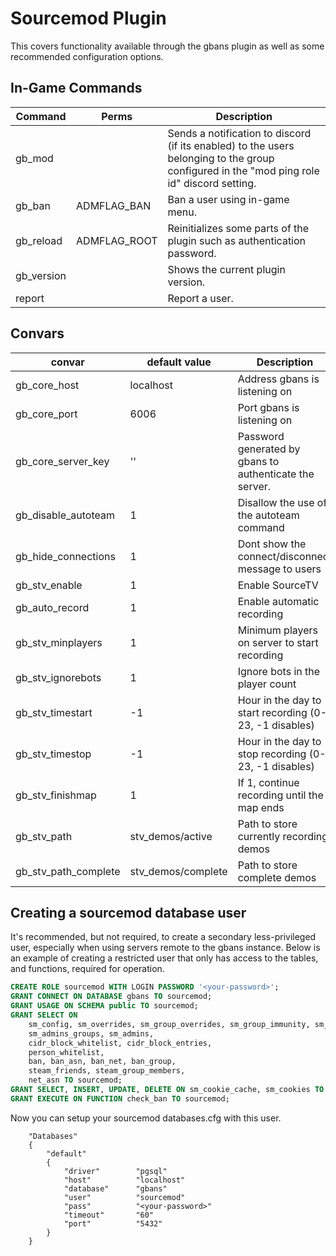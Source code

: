 # Sourcemod Plugin

This covers functionality available through the gbans plugin as well as some recommended configuration options.

## In-Game Commands

| Command    | Perms        | Description                                                                                                                                |
|------------|--------------|--------------------------------------------------------------------------------------------------------------------------------------------|
| gb_mod     |              | Sends a notification to discord (if its enabled) to the users belonging to the group configured in the "mod ping role id" discord setting. |
| gb_ban     | ADMFLAG_BAN  | Ban a user using in-game menu.                                                                                                             |
| gb_reload  | ADMFLAG_ROOT | Reinitializes some parts of the plugin such as authentication password.                                                                    |
| gb_version |              | Shows the current plugin version.                                                                                                          |
| report     |              | Report a user.                                                                                                                             |

## Convars

| convar               | default value      | Description                                             |
|----------------------|--------------------|---------------------------------------------------------|
| gb_core_host         | localhost          | Address gbans is listening on                           |
| gb_core_port         | 6006               | Port gbans is listening on                              |
| gb_core_server_key   | ''                 | Password generated by gbans to authenticate the server. |
| gb_disable_autoteam  | 1                  | Disallow the use of the autoteam command                |
| gb_hide_connections  | 1                  | Dont show the connect/disconnect message to users       |
| gb_stv_enable        | 1                  | Enable SourceTV                                         |
| gb_auto_record       | 1                  | Enable automatic recording                              |
| gb_stv_minplayers    | 1                  | Minimum players on server to start recording            |
| gb_stv_ignorebots    | 1                  | Ignore bots in the player count                         |
| gb_stv_timestart     | -1                 | Hour in the day to start recording (0-23, -1 disables)  |
| gb_stv_timestop      | -1                 | Hour in the day to stop recording (0-23, -1 disables)   |
| gb_stv_finishmap     | 1                  | If 1, continue recording until the map ends             |
| gb_stv_path          | stv_demos/active   | Path to store currently recording demos                 |
| gb_stv_path_complete | stv_demos/complete | Path to store complete demos                            |

## Creating a sourcemod database user

It's recommended, but not required, to create a secondary less-privileged user, especially when using servers remote to the
gbans instance. Below is an example of creating a restricted user that only has access to the tables, and functions, required
for operation.

```sql
CREATE ROLE sourcemod WITH LOGIN PASSWORD '<your-password>';
GRANT CONNECT ON DATABASE gbans TO sourcemod;
GRANT USAGE ON SCHEMA public TO sourcemod;
GRANT SELECT ON
    sm_config, sm_overrides, sm_group_overrides, sm_group_immunity, sm_groups,
    sm_admins_groups, sm_admins, 
    cidr_block_whitelist, cidr_block_entries,
    person_whitelist,
    ban, ban_asn, ban_net, ban_group,
    steam_friends, steam_group_members,
    net_asn TO sourcemod;
GRANT SELECT, INSERT, UPDATE, DELETE ON sm_cookie_cache, sm_cookies TO sourcemod;
GRANT EXECUTE ON FUNCTION check_ban TO sourcemod;
```

Now you can setup your sourcemod databases.cfg with this user.

```
    "Databases"
    {
    	"default"
        {
            "driver"        "pgsql"
            "host"          "localhost"
            "database"      "gbans"
            "user"          "sourcemod"
            "pass"          "<your-password>"
            "timeout"       "60"
            "port"          "5432"
        }
    }   
```